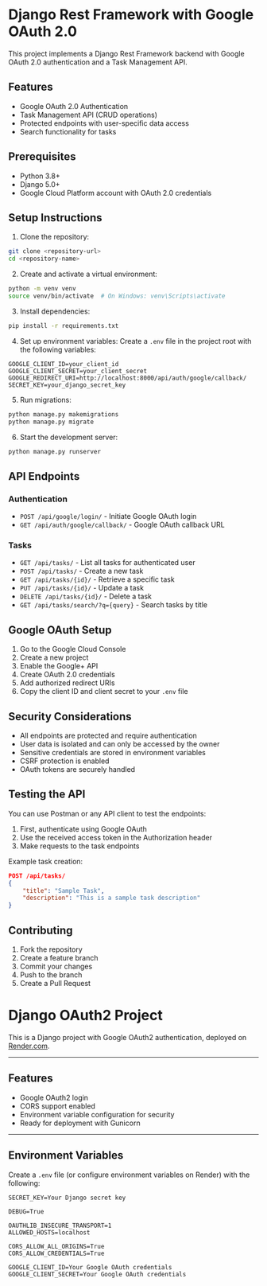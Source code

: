 # Django Rest Framework with Google OAuth 2.0

This project implements a Django Rest Framework backend with Google OAuth 2.0 authentication and a Task Management API.

## Features

- Google OAuth 2.0 Authentication
- Task Management API (CRUD operations)
- Protected endpoints with user-specific data access
- Search functionality for tasks

## Prerequisites

- Python 3.8+
- Django 5.0+
- Google Cloud Platform account with OAuth 2.0 credentials

## Setup Instructions

1. Clone the repository:
```bash
git clone <repository-url>
cd <repository-name>
```

2. Create and activate a virtual environment:
```bash
python -m venv venv
source venv/bin/activate  # On Windows: venv\Scripts\activate
```

3. Install dependencies:
```bash
pip install -r requirements.txt
```

4. Set up environment variables:
Create a `.env` file in the project root with the following variables:
```
GOOGLE_CLIENT_ID=your_client_id
GOOGLE_CLIENT_SECRET=your_client_secret
GOOGLE_REDIRECT_URI=http://localhost:8000/api/auth/google/callback/
SECRET_KEY=your_django_secret_key
```

5. Run migrations:
```bash
python manage.py makemigrations
python manage.py migrate
```

6. Start the development server:
```bash
python manage.py runserver
```

## API Endpoints

### Authentication
- `POST /api/google/login/` - Initiate Google OAuth login
- `GET /api/auth/google/callback/` - Google OAuth callback URL

### Tasks
- `GET /api/tasks/` - List all tasks for authenticated user
- `POST /api/tasks/` - Create a new task
- `GET /api/tasks/{id}/` - Retrieve a specific task
- `PUT /api/tasks/{id}/` - Update a task
- `DELETE /api/tasks/{id}/` - Delete a task
- `GET /api/tasks/search/?q={query}` - Search tasks by title

## Google OAuth Setup

1. Go to the Google Cloud Console
2. Create a new project
3. Enable the Google+ API
4. Create OAuth 2.0 credentials
5. Add authorized redirect URIs
6. Copy the client ID and client secret to your `.env` file

## Security Considerations

- All endpoints are protected and require authentication
- User data is isolated and can only be accessed by the owner
- Sensitive credentials are stored in environment variables
- CSRF protection is enabled
- OAuth tokens are securely handled

## Testing the API

You can use Postman or any API client to test the endpoints:

1. First, authenticate using Google OAuth
2. Use the received access token in the Authorization header
3. Make requests to the task endpoints

Example task creation:
```json
POST /api/tasks/
{
    "title": "Sample Task",
    "description": "This is a sample task description"
}
```

## Contributing

1. Fork the repository
2. Create a feature branch
3. Commit your changes
4. Push to the branch
5. Create a Pull Request

# Django OAuth2 Project

This is a Django project with Google OAuth2 authentication, deployed on [Render.com](https://render.com).

---

## Features

- Google OAuth2 login
- CORS support enabled
- Environment variable configuration for security
- Ready for deployment with Gunicorn

---

## Environment Variables

Create a `.env` file (or configure environment variables on Render) with the following:

```env
SECRET_KEY=Your Django secret key

DEBUG=True

OAUTHLIB_INSECURE_TRANSPORT=1      
ALLOWED_HOSTS=localhost

CORS_ALLOW_ALL_ORIGINS=True
CORS_ALLOW_CREDENTIALS=True

GOOGLE_CLIENT_ID=Your Google OAuth credentials
GOOGLE_CLIENT_SECRET=Your Google OAuth credentials
